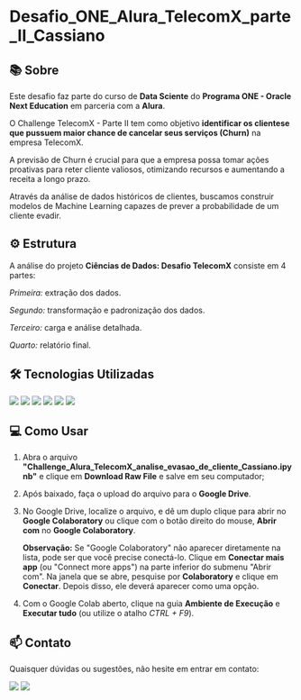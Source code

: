 # Desafio_ONE_Alura_TelecomX_parte_II_Cassiano

## :books: Sobre

Este desafio faz parte do curso de **Data Sciente** do **Programa ONE - Oracle Next Education** em parceria com a **Alura**. 

O Challenge TelecomX - Parte II tem como objetivo **identificar os clientese que pussuem maior chance de cancelar seus serviços (Churn)** na empresa TelecomX.

A previsão de Churn é crucial para que a empresa possa tomar ações proativas para reter cliente valiosos, otimizando recursos e aumentando a receita a longo prazo. 

Através da análise de dados históricos de clientes, buscamos construir modelos de Machine Learning capazes de prever a probabilidade de um cliente evadir.



## :gear: Estrutura
A análise do projeto **Ciências de Dados: Desafio TelecomX** consiste em 4 partes:

*Primeira:* extração dos dados.

*Segundo:* transformação e padronização dos dados.

*Terceiro:* carga e análise detalhada.

*Quarto:* relatório final.


## :hammer_and_wrench: Tecnologias Utilizadas

<div>
  <img src="https://img.shields.io/badge/Python-3776AB?style=for-the-badge&logo=python&logoColor=white">
  <img src="https://img.shields.io/badge/Pandas-150458?style=for-the-badge&logo=pandas&logoColor=white">
  <img src="https://img.shields.io/badge/Matplotlib-11557c?style=for-the-badge&logo=matplotlib&logoColor=white">
  <img src="https://img.shields.io/badge/Plotly_Express-3F4F75?style=for-the-badge&logo=plotly&logoColor=white">
  <img src="https://img.shields.io/badge/NumPy-013243?style=for-the-badge&logo=numpy&logoColor=white">
  <img src="https://img.shields.io/badge/Google%20Colab-F9AB00?style=for-the-badge&logo=googlecolab&logoColor=black">
</div>

## :computer: Como Usar

1. Abra o arquivo **"Challenge_Alura_TelecomX_analise_evasao_de_cliente_Cassiano.ipynb"** e clique em **Download Raw File** e salve em seu computador;

2. Após baixado, faça o upload do arquivo para o **Google Drive**.

3. No Google Drive, localize o arquivo, e dê um duplo clique para abrir no **Google Colaboratory** ou clique com o botão direito do mouse, **Abrir com**
no **Google Colaboratory**.

    **Observação:** Se "Google Colaboratory" não aparecer diretamente na lista, pode ser que você precise conectá-lo. Clique em **Conectar mais app** (ou "Connect more apps") na parte inferior do submenu "Abrir com". Na janela que se abre, pesquise por **Colaboratory** e clique em **Conectar**. Depois disso, ele deverá aparecer como uma opção.

4. Com o Google Colab aberto, clique na guia **Ambiente de Execução** e **Executar tudo** (ou utilize o atalho *CTRL + F9*).

## :mailbox: Contato

Quaisquer dúvidas ou sugestões, não hesite em entrar em contato:

<div>
<a href = "mailto:baldin.co@gmail.com"><img loading="lazy" src="https://img.shields.io/badge/Gmail-D14836?style=for-the-badge&logo=gmail&logoColor=white" target="_blank"></a>
<a href="https://www.linkedin.com/in/cassiano-baldin/" target="_blank"><img loading="lazy" src="https://img.shields.io/badge/-LinkedIn-%230077B5?style=for-the-badge&logo=linkedin&logoColor=white" target="_blank"></a>   
</div>

